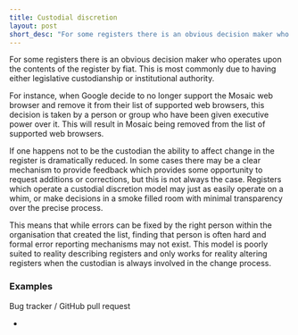 ```yaml
---
title: Custodial discretion
layout: post
short_desc: "For some registers there is an obvious decision maker who operates upon the contents of the register by fiat."
---
```


For some registers there is an obvious decision maker who operates upon the
contents of the register by fiat. This is most commonly due to having either
legislative custodianship or institutional authority.

For instance, when Google decide to no longer support the Mosaic web browser
and remove it from their list of supported web browsers, this decision is
taken by a person or group who have been given executive power over it. This
will result in Mosaic being removed from the list of supported web browsers.

If one happens not to be the custodian the ability to affect change in the
register is dramatically reduced. In some cases there may be a clear mechanism
to provide feedback which provides some opportunity to request additions or
corrections, but this is not always the case. Registers which operate a
custodial discretion model may just as easily operate on a whim, or make
decisions in a smoke filled room with minimal transparency over the precise
process.

This means that while errors can be fixed by the right person within the
organisation that created the list, finding that person is often hard and
formal error reporting mechanisms may not exist. This model is poorly suited
to reality describing registers and only works for reality altering registers
when the custodian is always involved in the change process.

### Examples

<div class="card-panel">
Bug tracker / GitHub pull request

*
</div>
